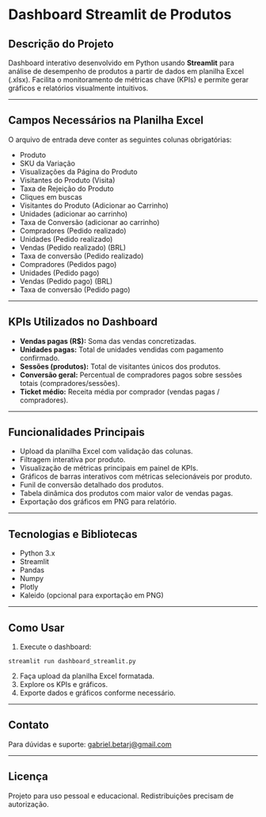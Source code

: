 # Dashboard Streamlit de Produtos

## Descrição do Projeto

Dashboard interativo desenvolvido em Python usando **Streamlit** para análise de desempenho de produtos a partir de dados em planilha Excel (.xlsx). Facilita o monitoramento de métricas chave (KPIs) e permite gerar gráficos e relatórios visualmente intuitivos.

---

## Campos Necessários na Planilha Excel

O arquivo de entrada deve conter as seguintes colunas obrigatórias:

- Produto
- SKU da Variação
- Visualizações da Página do Produto
- Visitantes do Produto (Visita)
- Taxa de Rejeição do Produto
- Cliques em buscas
- Visitantes do Produto (Adicionar ao Carrinho)
- Unidades (adicionar ao carrinho)
- Taxa de Conversão (adicionar ao carrinho)
- Compradores (Pedido realizado)
- Unidades (Pedido realizado)
- Vendas (Pedido realizado) (BRL)
- Taxa de conversão (Pedido realizado)
- Compradores (Pedidos pago)
- Unidades (Pedido pago)
- Vendas (Pedido pago) (BRL)
- Taxa de conversão (Pedido pago)

---

## KPIs Utilizados no Dashboard

- **Vendas pagas (R$):** Soma das vendas concretizadas.
- **Unidades pagas:** Total de unidades vendidas com pagamento confirmado.
- **Sessões (produtos):** Total de visitantes únicos dos produtos.
- **Conversão geral:** Percentual de compradores pagos sobre sessões totais (compradores/sessões).
- **Ticket médio:** Receita média por comprador (vendas pagas / compradores).

---

## Funcionalidades Principais

- Upload da planilha Excel com validação das colunas.
- Filtragem interativa por produto.
- Visualização de métricas principais em painel de KPIs.
- Gráficos de barras interativos com métricas selecionáveis por produto.
- Funil de conversão detalhado dos produtos.
- Tabela dinâmica dos produtos com maior valor de vendas pagas.
- Exportação dos gráficos em PNG para relatório.

---

## Tecnologias e Bibliotecas

- Python 3.x
- Streamlit
- Pandas
- Numpy
- Plotly
- Kaleido (opcional para exportação em PNG)

---

## Como Usar

1. Execute o dashboard:
```
streamlit run dashboard_streamlit.py
```
2. Faça upload da planilha Excel formatada.
3. Explore os KPIs e gráficos.
4. Exporte dados e gráficos conforme necessário.

---

## Contato

Para dúvidas e suporte: gabriel.betarj@gmail.com

---

## Licença

Projeto para uso pessoal e educacional. Redistribuições precisam de autorização.

